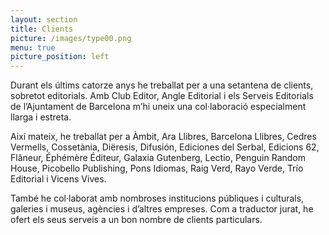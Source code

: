 ```yaml
---
layout: section
title: Clients
picture: /images/type00.png
menu: true
picture_position: left
---
```


Durant els últims catorze anys he treballat per a una setantena de clients, sobretot editorials. Amb Club Editor, Angle Editorial i els Serveis Editorials de l’Ajuntament de Barcelona m’hi uneix una col·laboració especialment llarga i estreta.

Així mateix, he treballat per a Àmbit, Ara Llibres, Barcelona Llibres, Cedres Vermells, Cossetània, Diëresis, Difusión, Ediciones del Serbal, Edicions 62, Flâneur, Éphémère Éditeur, Galaxia Gutenberg, Lectio, Penguin Random House, Picobello Publishing, Pons Idiomas, Raig Verd, Rayo Verde, Trío Editorial i Vicens Vives.

També he col·laborat amb nombroses institucions públiques i culturals, galeries i museus, agències i d’altres empreses. Com a traductor jurat, he ofert els seus serveis a un bon nombre de clients particulars.